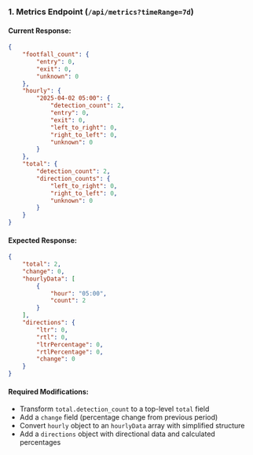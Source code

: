 ### 1. Metrics Endpoint (`/api/metrics?timeRange=7d`)

#### Current Response:
```json
{
    "footfall_count": {
        "entry": 0,
        "exit": 0,
        "unknown": 0
    },
    "hourly": {
        "2025-04-02 05:00": {
            "detection_count": 2,
            "entry": 0,
            "exit": 0,
            "left_to_right": 0,
            "right_to_left": 0,
            "unknown": 0
        }
    },
    "total": {
        "detection_count": 2,
        "direction_counts": {
            "left_to_right": 0,
            "right_to_left": 0,
            "unknown": 0
        }
    }
}
```

#### Expected Response:
```json
{
    "total": 2,
    "change": 0,
    "hourlyData": [
        {
            "hour": "05:00",
            "count": 2
        }
    ],
    "directions": {
        "ltr": 0,
        "rtl": 0,
        "ltrPercentage": 0,
        "rtlPercentage": 0,
        "change": 0
    }
}
```

#### Required Modifications:
- Transform `total.detection_count` to a top-level `total` field
- Add a `change` field (percentage change from previous period)
- Convert `hourly` object to an `hourlyData` array with simplified structure
- Add a `directions` object with directional data and calculated percentages